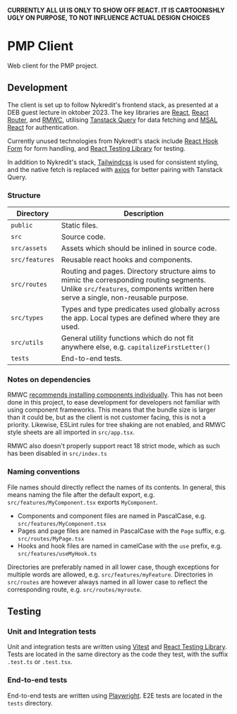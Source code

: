 **CURRENTLY ALL UI IS ONLY TO SHOW OFF REACT. IT IS CARTOONISHLY UGLY ON PURPOSE, TO NOT INFLUENCE ACTUAL DESIGN CHOICES**

# PMP Client

Web client for the PMP project.

## Development

The client is set up to follow Nykredit's frontend stack, as presented at a DEB guest lecture in oktober 2023. The key libraries are [React](https://react.dev/), [React Router](https://reactrouter.com/en/main), and [RMWC](https://rmwc.io/), utilising [Tanstack Query](https://tanstack.com/query/latest) for data fetching and [MSAL React](https://github.com/AzureAD/microsoft-authentication-library-for-js) for authentication.

Currently unused technologies from Nykredt's stack include [React Hook Form](https://react-hook-form.com/) for form handling, and [React Testing Library](https://testing-library.com/docs/react-testing-library/intro/) for testing.

In addition to Nykredit's stack, [Tailwindcss](https://tailwindcss.com/) is used for consistent styling, and the native fetch is replaced with [axios](https://axios-http.com/) for better pairing with Tanstack Query.

### Structure

| Directory      | Description                                                                                                                                                                      |
| -------------- | -------------------------------------------------------------------------------------------------------------------------------------------------------------------------------- |
| `public`       | Static files.                                                                                                                                                                    |
| `src`          | Source code.                                                                                                                                                                     |
| `src/assets  ` | Assets which should be inlined in source code.                                                                                                                                   |
| `src/features` | Reusable react hooks and components.                                                                                                                                             |
| `src/routes`   | Routing and pages. Directory structure aims to mimic the corresponding routing segments.<br>Unlike `src/features`, components written here serve a single, non-reusable purpose. |
| `src/types`    | Types and type predicates used globally across the app. Local types are defined where they are used.                                                                             |
| `src/utils`    | General utility functions which do not fit anywhere else, e.g. `capitalizeFirstLetter()`                                                                                         |
| `tests`        | End-to-end tests.                                                                                                                                                                |

### Notes on dependencies

RMWC [recommends installing components individually](https://rmwc.io/installation). This has not been done in this project, to ease development for developers not familiar with using component frameworks. This means that the bundle size is larger than it could be, but as the client is not customer facing, this is not a priority. Likewise, ESLint rules for tree shaking are not enabled, and RMWC style sheets are all imported in `src/app.tsx`.

RMWC also doesn't properly support react 18 strict mode, which as such has been disabled in `src/index.ts`

### Naming conventions

File names should directly reflect the names of its contents. In general, this means naming the file after the default export, e.g. `src/features/MyComponent.tsx` exports `MyComponent`.

-   Components and component files are named in PascalCase, e.g. `src/features/MyComponent.tsx`
-   Pages and page files are named in PascalCase with the `Page` suffix, e.g. `src/routes/MyPage.tsx`
-   Hooks and hook files are named in camelCase with the `use` prefix, e.g. `src/features/useMyHook.ts`

Directories are preferably named in all lower case, though exceptions for multiple words are allowed, e.g. `src/features/myFeature`. Directories in `src/routes` are however always named in all lower case to reflect the corresponding route, e.g. `src/routes/myroute`.

## Testing

### Unit and Integration tests

Unit and integration tests are written using [Vitest](https://vitest.dev/) and [React Testing Library](https://testing-library.com/docs/react-testing-library/intro/). Tests are located in the same directory as the code they test, with the suffix `.test.ts` or `.test.tsx`.

### End-to-end tests

End-to-end tests are written using [Playwright](https://playwright.dev/). E2E tests are located in the `tests` directory.
